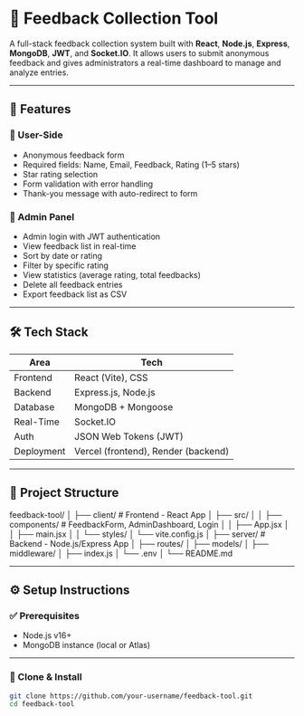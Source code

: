 # 📝 Feedback Collection Tool

A full-stack feedback collection system built with **React**, **Node.js**, **Express**, **MongoDB**, **JWT**, and **Socket.IO**. It allows users to submit anonymous feedback and gives administrators a real-time dashboard to manage and analyze entries.

---

## 🚀 Features

### 🔧 User-Side
- Anonymous feedback form
- Required fields: Name, Email, Feedback, Rating (1–5 stars)
- Star rating selection
- Form validation with error handling
- Thank-you message with auto-redirect to form

### 🔐 Admin Panel
- Admin login with JWT authentication
- View feedback list in real-time
- Sort by date or rating
- Filter by specific rating
- View statistics (average rating, total feedbacks)
- Delete all feedback entries
- Export feedback list as CSV

---

## 🛠 Tech Stack

| Area       | Tech                     |
|------------|--------------------------|
| Frontend   | React (Vite), CSS        |
| Backend    | Express.js, Node.js      |
| Database   | MongoDB + Mongoose       |
| Real-Time  | Socket.IO                |
| Auth       | JSON Web Tokens (JWT)    |
| Deployment | Vercel (frontend), Render (backend) |

---

## 📁 Project Structure

feedback-tool/
│
├── client/ # Frontend - React App
│ ├── src/
│ │ ├── components/ # FeedbackForm, AdminDashboard, Login
│ │ ├── App.jsx
│ │ ├── main.jsx
│ │ └── styles/
│ └── vite.config.js
│
├── server/ # Backend - Node.js/Express App
│ ├── routes/
│ ├── models/
│ ├── middleware/
│ ├── index.js
│ └── .env
│
└── README.md


---

## ⚙️ Setup Instructions

### ✅ Prerequisites

- Node.js v16+
- MongoDB instance (local or Atlas)

---

### 🔧 Clone & Install

```bash
git clone https://github.com/your-username/feedback-tool.git
cd feedback-tool
